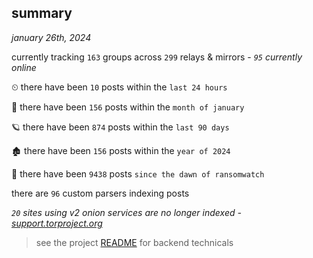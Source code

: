 
## summary
_january 26th, 2024_

currently tracking `163` groups across `299` relays & mirrors - _`95` currently online_

⏲ there have been `10` posts within the `last 24 hours`

🦈 there have been `156` posts within the `month of january`

🪐 there have been `874` posts within the `last 90 days`

🏚 there have been `156` posts within the `year of 2024`

🦕 there have been `9438` posts `since the dawn of ransomwatch`

there are `96` custom parsers indexing posts

_`20` sites using v2 onion services are no longer indexed - [support.torproject.org](https://support.torproject.org/onionservices/v2-deprecation/)_

> see the project [README](https://github.com/joshhighet/ransomwatch#ransomwatch--) for backend technicals
